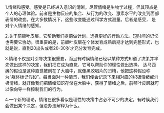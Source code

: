 1.情绪和感受。感受是已经进入意识的清晰。尽管情绪是生物学过程，但其顶点是个人的心理体验。前者是生物反应的集合、从行为的改变、激素水平的改变到面部表情的改变。在大多数情况下，这些改变能通过科学方式测量。后者是感受，
是对个人情绪的感知。

2.关于前额叶皮层，它帮助我们提前做计划，选择更好的行动方法。短时间的记忆也需要它协助。很重要的是，前额叶皮层在个体发育成熟后期才达到完整形式，也就是说，直到20出头或者20-30岁才充分发育完成。

3.情绪不仅是对引导决策很重要，而且有时候情绪已经以某种方式知道了决策并率先做出这样的决定，我们把它成为直觉，它可以帮助你的理性做出选择。
达马西奥的假设是这种直觉被刻在了大脑中，就像黑胶唱片的凹槽，他把这种假设称为“躯体标记假设”。每当面对一种情景，我们便会记录下来相对应的积极情绪或消极情绪，就好像我们把情绪知识存储在大脑中，获得了情绪之后，前额叶皮层就可以像向导一样控制我们的行为。

4.一个新的理论，情绪在很多看似是理性的决策中占必不可少的决定。有时候我们会做出某个决定，但没办法解释为什么。
